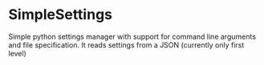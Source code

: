 # SimpleSettings
Simple python settings manager with support for command line arguments and file specification.
It reads settings from a JSON (currently only first level)
